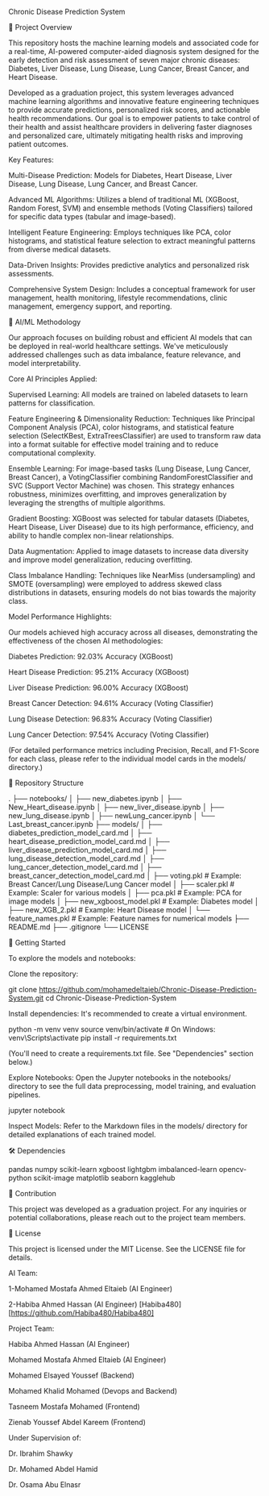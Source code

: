 Chronic Disease Prediction System

🌟 Project Overview

This repository hosts the machine learning models and associated code for a real-time, AI-powered computer-aided diagnosis system designed for the early detection and risk assessment of seven major chronic diseases: Diabetes, Liver Disease, Lung Disease, Lung Cancer, Breast Cancer, and Heart Disease.

Developed as a graduation project, this system leverages advanced machine learning algorithms and innovative feature engineering techniques to provide accurate predictions, personalized risk scores, and actionable health recommendations. Our goal is to empower patients to take control of their health and assist healthcare providers in delivering faster diagnoses and personalized care, ultimately mitigating health risks and improving patient outcomes.


Key Features:

Multi-Disease Prediction: Models for Diabetes, Heart Disease, Liver Disease, Lung Disease, Lung Cancer, and Breast Cancer.

Advanced ML Algorithms: Utilizes a blend of traditional ML (XGBoost, Random Forest, SVM) and ensemble methods (Voting Classifiers) tailored for specific data types (tabular and image-based).

Intelligent Feature Engineering: Employs techniques like PCA, color histograms, and statistical feature selection to extract meaningful patterns from diverse medical datasets.

Data-Driven Insights: Provides predictive analytics and personalized risk assessments.

Comprehensive System Design: Includes a conceptual framework for user management, health monitoring, lifestyle recommendations, clinic management, emergency support, and reporting.


🧠 AI/ML Methodology


Our approach focuses on building robust and efficient AI models that can be deployed in real-world healthcare settings. We've meticulously addressed challenges such as data imbalance, feature relevance, and model interpretability.

Core AI Principles Applied:

Supervised Learning: All models are trained on labeled datasets to learn patterns for classification.

Feature Engineering & Dimensionality Reduction: Techniques like Principal Component Analysis (PCA), color histograms, and statistical feature selection (SelectKBest, ExtraTreesClassifier) are used to transform raw data into a format suitable for effective model training and to reduce computational complexity.

Ensemble Learning: For image-based tasks (Lung Disease, Lung Cancer, Breast Cancer), a VotingClassifier combining RandomForestClassifier and SVC (Support Vector Machine) was chosen. This strategy enhances robustness, minimizes overfitting, and improves generalization by leveraging the strengths of multiple algorithms.

Gradient Boosting: XGBoost was selected for tabular datasets (Diabetes, Heart Disease, Liver Disease) due to its high performance, efficiency, and ability to handle complex non-linear relationships.

Data Augmentation: Applied to image datasets to increase data diversity and improve model generalization, reducing overfitting.

Class Imbalance Handling: Techniques like NearMiss (undersampling) and SMOTE (oversampling) were employed to address skewed class distributions in datasets, ensuring models do not bias towards the majority class.



Model Performance Highlights:


Our models achieved high accuracy across all diseases, demonstrating the effectiveness of the chosen AI methodologies:

Diabetes Prediction: 92.03% Accuracy (XGBoost)

Heart Disease Prediction: 95.21% Accuracy (XGBoost)

Liver Disease Prediction: 96.00% Accuracy (XGBoost)

Breast Cancer Detection: 94.61% Accuracy (Voting Classifier)

Lung Disease Detection: 96.83% Accuracy (Voting Classifier)

Lung Cancer Detection: 97.54% Accuracy (Voting Classifier)

(For detailed performance metrics including Precision, Recall, and F1-Score for each class, please refer to the individual model cards in the models/ directory.)




📂 Repository Structure


.
├── notebooks/
│   ├── new_diabetes.ipynb
│   ├── New_Heart_disease.ipynb
│   ├── new_liver_disease.ipynb
│   ├── new_lung_disease.ipynb
│   ├── newLung_cancer.ipynb
│   └── Last_breast_cancer.ipynb
├── models/
│   ├── diabetes_prediction_model_card.md
│   ├── heart_disease_prediction_model_card.md
│   ├── liver_disease_prediction_model_card.md
│   ├── lung_disease_detection_model_card.md
│   ├── lung_cancer_detection_model_card.md
│   ├── breast_cancer_detection_model_card.md
│   ├── voting.pkl                  # Example: Breast Cancer/Lung Disease/Lung Cancer model
│   ├── scaler.pkl                  # Example: Scaler for various models
│   ├── pca.pkl                     # Example: PCA for image models
│   ├── new_xgboost_model.pkl       # Example: Diabetes model
│   ├── new_XGB_2.pkl               # Example: Heart Disease model
│   └── feature_names.pkl           # Example: Feature names for numerical models
├── README.md
├── .gitignore
└── LICENSE





🚀 Getting Started

To explore the models and notebooks:


Clone the repository:


git clone https://github.com/mohamedeltaieb/Chronic-Disease-Prediction-System.git
cd Chronic-Disease-Prediction-System

Install dependencies:
It's recommended to create a virtual environment.

python -m venv venv
source venv/bin/activate  # On Windows: venv\Scripts\activate
pip install -r requirements.txt

(You'll need to create a requirements.txt file. See "Dependencies" section below.)

Explore Notebooks:
Open the Jupyter notebooks in the notebooks/ directory to see the full data preprocessing, model training, and evaluation pipelines.

jupyter notebook

Inspect Models:
Refer to the Markdown files in the models/ directory for detailed explanations of each trained model.


🛠️ Dependencies


pandas
numpy
scikit-learn
xgboost
lightgbm
imbalanced-learn
opencv-python
scikit-image
matplotlib
seaborn
kagglehub



🤝 Contribution

This project was developed as a graduation project. For any inquiries or potential collaborations, please reach out to the project team members.


📄 License

This project is licensed under the MIT License. See the LICENSE file for details.



AI Team:


1-Mohamed Mostafa Ahmed Eltaieb (AI Engineer)



2-Habiba Ahmed Hassan (AI Engineer) [Habiba480][https://github.com/Habiba480/Habiba480]









Project Team:




Habiba Ahmed Hassan (AI Engineer) 


Mohamed Mostafa Ahmed Eltaieb (AI Engineer)


Mohamed Elsayed Youssef (Backend)


Mohamed Khalid Mohamed (Devops and Backend)


Tasneem Mostafa Mohamed (Frontend)


Zienab Youssef Abdel Kareem (Frontend)




Under Supervision of:


Dr. Ibrahim Shawky


Dr. Mohamed Abdel Hamid


Dr. Osama Abu Elnasr
